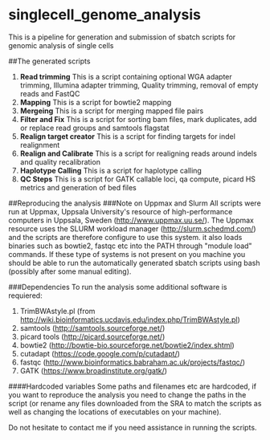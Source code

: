 # singlecell_genome_analysis

This is a pipeline for generation and submission of sbatch scripts for genomic analysis of single cells


##The generated scripts

1. **Read trimming**
This is a script containing optional WGA adapter trimming, Illumina adapter trimming, Quality trimming, removal of empty reads and FastQC
2. **Mapping**
This is a script for bowtie2 mapping
3. **Mergeing**
This is a script for merging mapped file pairs
4. **Filter and Fix**
This is a script for sorting bam files, mark duplicates, add or replace read groups and samtools flagstat
5. **Realign target creator**
This is a script for finding targets for indel realignment
6. **Realign and Calibrate**
This is a script for realigning reads around indels and quality recalibration
7. **Haplotype Calling**
This is a script for haplotype calling
8. **QC Steps**
This is a script for GATK callable loci, qa compute, picard HS metrics and generation of bed files

##Reproducing the analysis
###Note on Uppmax and Slurm
All scripts were run at Uppmax, Uppsala University's resource of high-performance computers in Uppsala, Sweden (http://www.uppmax.uu.se/). The Uppmax resource uses the SLURM workload manager (http://slurm.schedmd.com/) and the scripts are therefore configure to use this system. it also loads binaries such as bowtie2, fastqc etc into the PATH through "module load" commands.  If these type of systems is not present on you machine you should be able to run the automatically generated sbatch scripts using bash (possibly after some manual editing).

###Dependencies
To run the analysis some additional software is requiered:

1. TrimBWAstyle.pl (from http://wiki.bioinformatics.ucdavis.edu/index.php/TrimBWAstyle.pl)
1. samtools (http://samtools.sourceforge.net/)
1. picard tools (http://picard.sourceforge.net/)
1. bowtie2 (http://bowtie-bio.sourceforge.net/bowtie2/index.shtml)
1. cutadapt (https://code.google.com/p/cutadapt/)
1. fastqc (http://www.bioinformatics.babraham.ac.uk/projects/fastqc/)
1. GATK (https://www.broadinstitute.org/gatk/)

####Hardcoded variables
Some paths and filenames etc are hardcoded, if you want to reproduce the analysis you need to change the paths in the script (or rename any files downloaded from the SRA to match the scripts as well as changing the locations of executables on your machine).

Do not hesitate to contact me if you need assistance in running the scripts.
